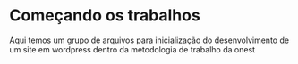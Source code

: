# Começando os trabalhos
Aqui temos um grupo de arquivos para inicialização do desenvolvimento de um site em wordpress dentro da metodologia de trabalho da onest
